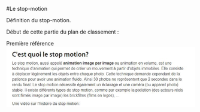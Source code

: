 #Le stop-motion

Définition du stop-motion.

Début de cette partie du plan de classement :

Première référence ![_Le Monde du stop-motion_](images/mondestopmotion.JPG)
